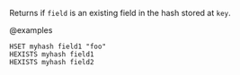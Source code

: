 Returns if `field` is an existing field in the hash stored at `key`.

@examples

```cli
HSET myhash field1 "foo"
HEXISTS myhash field1
HEXISTS myhash field2
```

